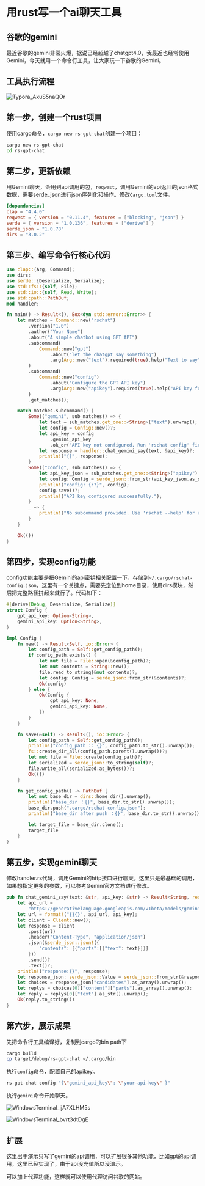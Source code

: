 # 用rust写一个ai聊天工具

## 谷歌的gemini

最近谷歌的gemini非常火爆，据说已经超越了chatgpt4.0，我最近也经常使用Gemini，今天就用一个命令行工具，让大家玩一下谷歌的Gemini。



## 工具执行流程



![Typora_AxuS5naQOr](https://blog-pics-1252092369.cos.ap-beijing.myqcloud.com/Typora_AxuS5naQOr.png)



## 第一步，创建一个rust项目

使用cargo命令，`cargo new rs-gpt-chat`创建一个项目；

```bash
cargo new rs-gpt-chat
cd rs-gpt-chat
```



## 第二步，更新依赖

用Gemini聊天，会用到api调用的包，`reqwest`，调用Gemini的api返回的json格式数据，需要serde_json进行json序列化和操作。修改`Cargo.toml`文件。

```toml
[dependencies]
clap = "4.4.0"
reqwest = { version = "0.11.4", features = ["blocking", "json"] }
serde = { version = "1.0.136", features = ["derive"] }
serde_json = "1.0.78"
dirs = "3.0.2" 
```



## 第三步、编写命令行核心代码

```rust
use clap::{Arg, Command};
use dirs;
use serde::{Deserialize, Serialize};
use std::fs::{self, File};
use std::io::{self, Read, Write};
use std::path::PathBuf;
mod handler;

fn main() -> Result<(), Box<dyn std::error::Error>> {
    let matches = Command::new("rschat")
        .version("1.0")
        .author("Your Name")
        .about("A simple chatbot using GPT API")
        .subcommand(
            Command::new("gpt")
                .about("let the chatgpt say something")
                .arg(Arg::new("text").required(true).help("Text to say")),
        )
        .subcommand(
            Command::new("config")
                .about("Configure the GPT API key")
                .arg(Arg::new("apikey").required(true).help("API key for GPT")),
        )
        .get_matches();

    match matches.subcommand() {
        Some(("gemini", sub_matches)) => {
            let text = sub_matches.get_one::<String>("text").unwrap();
            let config = Config::new()?;
            let api_key = config
                .gemini_api_key
                .ok_or("API key not configured. Run 'rschat config' first.")?;
            let response = handler::chat_gemini_say(text, &api_key)?;
            println!("{}", response);
        }
        Some(("config", sub_matches)) => {
            let api_key_json = sub_matches.get_one::<String>("apikey").unwrap().to_owned();
            let config: Config = serde_json::from_str(api_key_json.as_str()).unwrap();
            println!("config: {:?}", config);
            config.save()?;
            println!("API key configured successfully.");
        }
        _ => {
            println!("No subcommand provided. Use 'rschat --help' for usage information.");
        }
    }

    Ok(())
}
```



## 第四步，实现config功能

config功能主要是把Gemini的api密钥相关配置一下，存储到`~/.cargo/rschat-config.json`。这里有一个关键点，需要先定位到home目录，使用dirs模块，然后把完整路径拼起来就行了。代码如下：

```rust
#[derive(Debug, Deserialize, Serialize)]
struct Config {
    gpt_api_key: Option<String>,
    gemini_api_key: Option<String>,
}

impl Config {
    fn new() -> Result<Self, io::Error> {
        let config_path = Self::get_config_path();
        if config_path.exists() {
            let mut file = File::open(&config_path)?;
            let mut contents = String::new();
            file.read_to_string(&mut contents)?;
            let config: Config = serde_json::from_str(&contents)?;
            Ok(config)
        } else {
            Ok(Config {
                gpt_api_key: None,
                gemini_api_key: None,
            })
        }
    }

    fn save(&self) -> Result<(), io::Error> {
        let config_path = Self::get_config_path();
        println!("config_path :: {}", config_path.to_str().unwrap());
        fs::create_dir_all(config_path.parent().unwrap())?;
        let mut file = File::create(config_path)?;
        let serialized = serde_json::to_string(self)?;
        file.write_all(serialized.as_bytes())?;
        Ok(())
    }

    fn get_config_path() -> PathBuf {
        let mut base_dir = dirs::home_dir().unwrap();
        println!("base_dir ：{}", base_dir.to_str().unwrap());
        base_dir.push(".cargo/rschat-config.json");
        println!("base_dir after push ：{}", base_dir.to_str().unwrap());

        let target_file = base_dir.clone();
        target_file
    }
}
```



## 第五步，实现gemini聊天

修改handler.rs代码，调用Gemini的http接口进行聊天。这里只是最基础的调用，如果想指定更多的参数，可以参考Gemini官方文档进行修改。

```rust
pub fn chat_gemini_say(text: &str, api_key: &str) -> Result<String, reqwest::Error> {
    let api_url =
        "https://generativelanguage.googleapis.com/v1beta/models/gemini-pro:generateContent?key=";
    let url = format!("{}{}", api_url, api_key);
    let client = Client::new();
    let response = client
        .post(url)
        .header("Content-Type", "application/json")
        .json(&serde_json::json!({
            "contents": [{"parts":[{"text": text}]}]
        }))
        .send()?
        .text()?;
    println!("response:{}", response);
    let response_json: serde_json::Value = serde_json::from_str(&response).unwrap();
    let choices = response_json["candidates"].as_array().unwrap();
    let replys = choices[0]["content"]["parts"].as_array().unwrap();
    let reply = replys[0]["text"].as_str().unwrap();
    Ok(reply.to_string())
}
```



## 第六步，展示成果

先把命令行工具编译好，复制到cargo的bin path下

```bash
cargo build
cp target/debug/rs-gpt-chat ~/.cargo/bin

```

执行`config`命令，配置自己的apikey。

```bash
rs-gpt-chat config "{\"gemini_api_key\": \"your-api-key\" }"
```

执行`gemini`命令开始聊天。

![WindowsTerminal_ijA7XLHM5s](https://blog-pics-1252092369.cos.ap-beijing.myqcloud.com/WindowsTerminal_ijA7XLHM5s.png)



![WindowsTerminal_bvrt3dtDgE](https://blog-pics-1252092369.cos.ap-beijing.myqcloud.com/WindowsTerminal_bvrt3dtDgE.png)



## 扩展

这里出于演示只写了gemini的api调用，可以扩展很多其他功能，比如gpt的api调用，这里已经实现了，由于api没充值所以没演示。

可以加上代理功能，这样就可以使用代理访问谷歌的网站。

